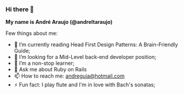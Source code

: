 ### Hi there 👋

**My name is André Araujo (@andreltaraujo)**

Few things about me:

- 🌱 I’m currently reading Head First Design Patterns: A Brain-Friendly Guide;
- 👯 I’m looking for a Mid-Level back-end developer position;
- 🤔 I’m a non-stop learner;
- 💬 Ask me about Ruby on Rails
- 📫 How to reach me: andreguia@hotmail.com
- ⚡ Fun fact: I play flute and I'm in love with Bach's sonatas;
